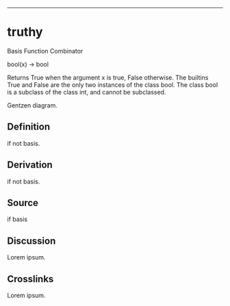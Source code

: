 ------------------------------------------------------------------------

# truthy

Basis Function Combinator

bool(x) -\> bool

Returns True when the argument x is true, False otherwise. The builtins
True and False are the only two instances of the class bool. The class
bool is a subclass of the class int, and cannot be subclassed.

Gentzen diagram.

## Definition

if not basis.

## Derivation

if not basis.

## Source

if basis

## Discussion

Lorem ipsum.

## Crosslinks

Lorem ipsum.
